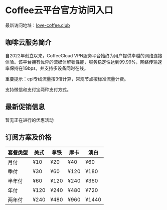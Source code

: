 # Coffee云平台官方访问入口

最新访问地址：[love-coffee.club](https://url.gogogomiao.one/QYTN)

## 咖啡云服务简介

自2022年创立以来，CoffeeCloud VPN服务平台始终为用户提供卓越的网络连接体验。该平台拥有优异的流媒体解锁性能，服务稳定性达到99.99%，网络传输速率保持在1Gbps，并支持多设备同时在线。

重要提示：epl专线流量按3倍计算，常规节点按标准流量计费。

支持微信和支付宝两种支付方式。

## 最新促销信息

暂无正在进行的优惠活动

## 订阅方案及价格

| 套餐类型 | 美式 | 拿铁 | 摩卡 | 澳白 |
|----------|------|------|------|------|
| 月付 | ¥10 | ¥20 | ¥40 | ¥60 |
| 季付 | ¥30 | ¥60 | ¥120 | ¥180 |
| 半年付 | ¥60 | ¥120 | ¥240 | ¥360 |
| 年付 | ¥120 | ¥240 | ¥480 | ¥720 |
| 两年付 | ¥240 | ¥480 | ¥960 | ¥1440 |